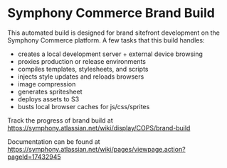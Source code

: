 # Symphony Commerce Brand Build

This automated build is designed for brand sitefront development on the Symphony Commerce platform. A few tasks that this build handles:

- creates a local development server + external device browsing
- proxies production or release environments
- compiles templates, stylesheets, and scripts
- injects style updates and reloads browsers
- image compression
- generates spritesheet
- deploys assets to S3
- busts local browser caches for js/css/sprites

Track the progress of brand build at https://symphony.atlassian.net/wiki/display/COPS/brand-build

Documentation can be found at https://symphony.atlassian.net/wiki/pages/viewpage.action?pageId=17432945